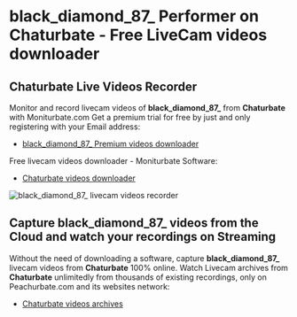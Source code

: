 # black_diamond_87_ Performer on Chaturbate - Free LiveCam videos downloader

## Chaturbate Live Videos Recorder

Monitor and record livecam videos of **black_diamond_87_** from **Chaturbate** with Moniturbate.com
Get a premium trial for free by just and only registering with your Email address:
* [black_diamond_87_ Premium videos downloader](https://moniturbate.com/request-demo-licence-key.html)

Free livecam videos downloader - Moniturbate Software:
* [Chaturbate videos downloader](https://moniturbate.com/moniturbate-download-software.html)

![black_diamond_87_ livecam videos recorder](https://peachurnet.com/templates/moniturbate-software.png)


## Capture black_diamond_87_ videos from the Cloud and watch your recordings on Streaming

Without the need of downloading a software, capture **black_diamond_87_** livecam videos from **Chaturbate** 100% online.
Watch Livecam archives from **Chaturbate** unlimitedly from thousands of existing recordings, only on Peachurbate.com and its websites network:
* [Chaturbate videos archives](https://peachurnet.com/)